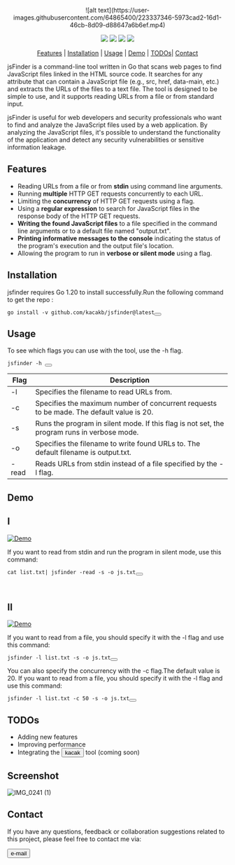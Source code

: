 <div align="center">
  <p>
    ![alt text](https://user-images.githubusercontent.com/64865400/223337346-5973cad2-16d1-46cb-8d09-d88647a6b6ef.mp4)
        
  </p>
  <p>
    <a href="https://golang.org/doc/go1.20"><img src="https://img.shields.io/badge/Go-v1.20-blue"></a>
    <a href="https://github.com/kacakb/jsfinder/blob/main/LICENSE"><img src="https://img.shields.io/badge/License-MIT-yellow.svg"></a>
    <a href="https://github.com/kacakb/jsfinder/releases"><img src="https://img.shields.io/badge/Releases-View-brightgreen"></a>
    <a href="https://github.com/kacakb/jsfinder/issues"><img src="https://img.shields.io/badge/Issues-Welcome-blueviolet"></a>

  </p>
  <p>
    <a href="#features">Features</a> |
    <a href="#installation">Installation</a> |
    <a href="#usage">Usage</a> |
    <a href="#demo">Demo</a> |
    <a href="#todos">TODOs</a>|
    <a href="#contact">Contact</a> 
  </p>
</div>

jsFinder is a command-line tool written in Go that scans web pages to find JavaScript files linked in the HTML source code. It searches for any attribute that can contain a JavaScript file (e.g., src, href, data-main, etc.) and extracts the URLs of the files to a text file. The tool is designed to be simple to use, and it supports reading URLs from a file or from standard input.

jsFinder is useful for web developers and security professionals who want to find and analyze the JavaScript files used by a web application. By analyzing the JavaScript files, it's possible to understand the functionality of the application and detect any security vulnerabilities or sensitive information leakage.


<h2 id="features">Features</h2>

<ul>
  <li>Reading URLs from a file or from <strong>stdin</strong> using command line arguments.</li>
  <li>Running <strong>multiple</strong> HTTP GET requests concurrently to each URL.</li>
  <li>Limiting the <strong>concurrency</strong> of HTTP GET requests using a  flag.</li>
  <li>Using a <strong>regular expression</strong> to search for JavaScript files in the response body of the HTTP GET requests.</li>
  <li><strong>Writing the found JavaScript files</strong> to a file specified in the command line arguments or to a default file named "output.txt".</li>
  <li><strong>Printing informative messages to the console</strong> indicating the status of the program's execution and the output file's location.</li>
  <li>Allowing the program to run in <strong>verbose or silent mode</strong> using a flag.</li>
   </ul>
   
   <h2 id="installation">Installation</h2>
   
   jsfinder requires Go 1.20 to install successfully.Run the following command to get the repo :
   
  <pre><code class="language-go">go install -v github.com/kacakb/jsfinder@latest</code><button class="btn" data-clipboard-text="go install -v github.com/kacakb/jsfinder@latest"></button></pre>

<h2 id="usage">Usage</h2>

<p>To see which flags you can use with the tool, use the -h flag.</p>

<pre><code class="language-go">jsfinder -h </code><button class="btn" data-clipboard-text="jsfinder -h"></button></pre>

| Flag | Description |
| --- | --- |
| -l | Specifies the filename to read URLs from.
| -c | Specifies the maximum number of concurrent requests to be made. The default value is 20.
| -s | Runs the program in silent mode. If this flag is not set, the program runs in verbose mode.
| -o | Specifies the filename to write found URLs to. The default filename is output.txt.
| -read | Reads URLs from stdin instead of a file specified by the -l flag.

 <h2 id="demo">Demo</h2>

## I

[![Demo](https://asciinema.org/a/Ehtbcwy1IEoRqfXnROQG2brAa.svg)](https://asciinema.org/a/Ehtbcwy1IEoRqfXnROQG2brAa)

If you want to read from stdin and run the program in silent mode, use this command:
  <pre><code class="language-go">cat list.txt| jsfinder -read -s -o js.txt</code><button class="btn" data-clipboard-text="cat list.txt| jsfinder -read -s -o js.txt"></button></pre>

&nbsp;

## II

[![Demo](https://asciinema.org/a/dOtV2XrdtsqFzkYEyqvPb9mrY.svg)](https://asciinema.org/a/dOtV2XrdtsqFzkYEyqvPb9mrY)

If you want to read from a file, you should specify it with the -l flag and use this command:
  <pre><code class="language-go">jsfinder -l list.txt -s -o js.txt</code><button class="btn" data-clipboard-text="jsfinder -l list.txt -s -o js.txt"></button></pre>
  You can also specify the concurrency with the -c flag.The default value is 20.
  If you want to read from a file, you should specify it with the -l flag and use this command:
  <pre><code class="language-go">jsfinder -l list.txt -c 50 -s -o js.txt</code><button class="btn" data-clipboard-text="jsfinder -l list.txt -c 50 -s -o js.txt"></button></pre>

<h2 id="todos">TODOs</h2>

<ul>
  <li>Adding new features</li>
  <li>Improving performance</li>
  <li>Integrating the <a href="https://github.com/kacakb/kacak"><button>kacak</button></a> tool (coming soon)
</li>
   </ul>

<h2>Screenshot</h2>

![IMG_0241 (1)](https://user-images.githubusercontent.com/64865400/223191654-00d0e2a5-01f4-4e70-bde7-7888da638c6a.JPG)


<h2 id="contact">Contact</h2>
<p>If you have any questions, feedback or collaboration suggestions related to this project, please feel free to contact me via:</p><a href="mailto:kacakbatuhan@protonmail.com"><button>e-mail</button></a>
